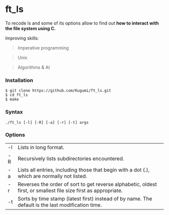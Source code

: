 # ft_ls

To recode ls and some of its options allow to find out **how to interact with
the file system using C.**

Improving skills:

> Imperative programming

> Unix

> Algorithms & AI

### Installation

```
$ git clone https://github.com/Kugumi/ft_ls.git
$ cd ft_ls
$ make
```

### Syntax

```
./ft_ls [-l] [-R] [-a] [-r] [-t] args
```

### Options
|        |        |
| ------ | ------ |
| -l | Lists in long format. |
| -R | Recursively lists subdirectories encountered. |
| -a | Lists all entries, including those that begin with a dot (.), which are normally not listed. |
| -r | Reverses the order of sort to get reverse alphabetic, oldest first, or smallest file size first as appropriate. |
| -t | Sorts by time stamp (latest first) instead of by name. The default is the last modification time. |
